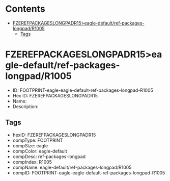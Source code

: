 



Contents
========

* [FZEREFPACKAGESLONGPADR15>eagle-default/ref-packages-longpad/R1005](#fzerefpackageslongpadr15eagle-defaultref-packages-longpadr1005)
	* [Tags](#tags)

# FZEREFPACKAGESLONGPADR15>eagle-default/ref-packages-longpad/R1005

- ID: FOOTPRINT-eagle-eagle-default-ref-packages-longpad-R1005
- Hex ID: FZEREFPACKAGESLONGPADR15
- Name: 
- Description: 

## Tags

- hexID: FZEREFPACKAGESLONGPADR15
- oompType: FOOTPRINT
- oompSize: eagle
- oompColor: eagle-default
- oompDesc: ref-packages-longpad
- oompIndex: R1005
- oompName: eagle-default/ref-packages-longpad/R1005
- oompID: FOOTPRINT-eagle-eagle-default-ref-packages-longpad-R1005
